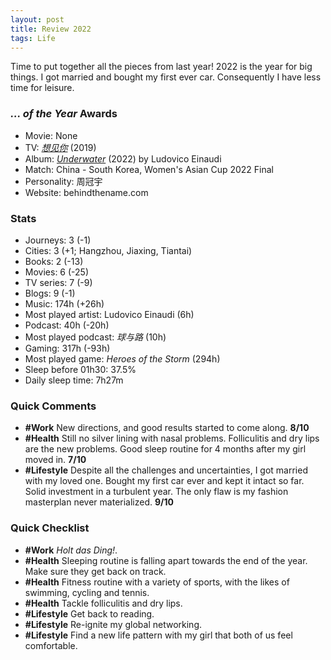 ```yaml
---
layout: post
title: Review 2022
tags: Life
---
```


Time to put together all the pieces from last year! 2022 is the year for big things. I got married and bought my first ever car. Consequently I have less time for leisure. 

### _... of the Year_ Awards

- Movie: None
- TV: [*想见你*](https://movie.douban.com/subject/30468961/) (2019)
- Album: [*Underwater*](https://music.douban.com/subject/35634755/) (2022) by Ludovico Einaudi
- Match: China - South Korea, Women's Asian Cup 2022 Final
- Personality: 周冠宇
- Website: behindthename.com

### Stats

- Journeys: 3 (-1)
- Cities: 3 (+1; Hangzhou, Jiaxing, Tiantai)
- Books: 2 (-13)
- Movies: 6 (-25)
- TV series: 7 (-9)
- Blogs: 9 (-1)
- Music: 174h (+26h)
- Most played artist: Ludovico Einaudi (6h)
- Podcast: 40h (-20h)
- Most played podcast: *球与路* (10h)
- Gaming: 317h (-93h)
- Most played game: *Heroes of the Storm* (294h)
- Sleep before 01h30: 37.5%
- Daily sleep time: 7h27m

### Quick Comments

- **#Work** New directions, and good results started to come along. **8/10**
- **#Health** Still no silver lining with nasal problems. Folliculitis and dry lips are the new problems. Good sleep routine for 4 months after my girl moved in. **7/10**
- **#Lifestyle** Despite all the challenges and uncertainties, I got married with my loved one. Bought my first car ever and kept it intact so far. Solid investment in a turbulent year. The only flaw is my fashion masterplan never materialized. **9/10**

### Quick Checklist

- **#Work** _Holt das Ding!_.
- **#Health** Sleeping routine is falling apart towards the end of the year. Make sure they get back on track.
- **#Health** Fitness routine with a variety of sports, with the likes of swimming, cycling and tennis.
- **#Health** Tackle folliculitis and dry lips.
- **#Lifestyle** Get back to reading.
- **#Lifestyle** Re-ignite my global networking.
- **#Lifestyle** Find a new life pattern with my girl that both of us feel comfortable.